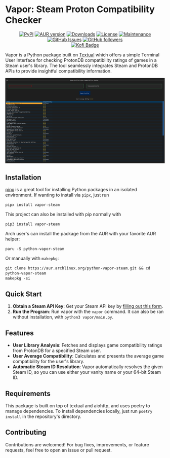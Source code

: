 # Vapor: Steam Proton Compatibility Checker

<p align="center">
	<a href="https://badge.fury.io/py/vapor-steam"><img alt="PyPI" src="https://img.shields.io/pypi/v/vapor-steam" /></a>
	<a href="https://aur.archlinux.org/packages/python-vapor-steam/"><img alt="AUR version" src="https://img.shields.io/aur/version/python-vapor-steam"></a>
	<a href="https://pepy.tech/project/vapor-steam"><img alt="Downloads" src="https://pepy.tech/badge/vapor-steam" /></a>
	<a href="https://github.com/TabulateJarl8/vapor/blob/master/LICENSE"><img alt="License" src="https://img.shields.io/pypi/l/vapor-steam.svg" /></a>
	<a href="https://github.com/TabulateJarl8/vapor/graphs/commit-activity"><img alt="Maintenance" src="https://img.shields.io/badge/Maintained%3F-yes-green.svg" /></a>
	<a href="https://github.com/TabulateJarl8/vapor/issues/"><img alt="GitHub Issues" src="https://img.shields.io/github/issues/TabulateJarl8/vapor.svg" /></a>
	<a href="https://github.com/TabulateJarl8"><img alt="GitHub followers" src="https://img.shields.io/github/followers/TabulateJarl8?style=social" /></a>
	<br>
	<a href="https://ko-fi.com/L4L3L7IO2"><img alt="Kofi Badge" src="https://ko-fi.com/img/githubbutton_sm.svg" /></a>
</p>

Vapor is a Python package built on [Textual](https://github.com/textualize/textual/) which offers a simple Terminal User Interface for checking ProtonDB compatibility ratings of games in a Steam user's library. The tool seamlessly integrates Steam and ProtonDB APIs to provide insightful compatibility information.

![Vapor Showing Information](https://raw.githubusercontent.com/TabulateJarl8/vapor/master/img/info.png)

## Installation
[pipx](https://pipx.pypa.io/stable/) is a great tool for installing Python packages in an isolated environment. If wanting to install via `pipx`, just run
```shell
pipx install vapor-steam
```
This project can also be installed with pip normally with
```shell
pip3 install vapor-steam
```

Arch user's can install the package from the AUR with your favorite AUR helper:
```shell
paru -S python-vapor-steam
```
Or manually with `makepkg`:
```shell
git clone https://aur.archlinux.org/python-vapor-steam.git && cd python-vapor-steam
makepkg -si
```

## Quick Start
1. **Obtain a Steam API Key**: Get your Steam API key by [filling out this form](https://steamcommunity.com/dev/apikey).
2. **Run the Program**: Run vapor with the `vapor` command. It can also be ran without installation, with `python3 vapor/main.py`.

## Features
 - **User Library Analysis**: Fetches and displays game compatibility ratings from ProtonDB for a specified Steam user.
 - **User Average Compatibility**: Calculates and presents the average game compatibility for the user's library.
 - **Automatic Steam ID Resolution**: Vapor automatically resolves the given Steam ID, so you can use either your vanity name or your 64-bit Steam ID.

## Requirements
This package is built on top of textual and aiohttp, and uses poetry to manage dependencies. To install dependencies locally, just run `poetry install` in the repository's directory.

## Contributing
Contributions are welcomed! For bug fixes, improvements, or feature requests, feel free to open an issue or pull request.
